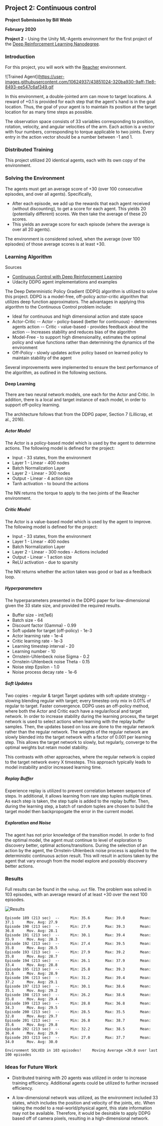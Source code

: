 ## Project 2: Continuous control

**Project Submission by Bill Webb**

**February 2020**

**Project 2** - Using the Unity ML-Agents environment for the first project of the [Deep Reinforcement Learning Nanodegree](https://www.udacity.com/course/deep-reinforcement-learning-nanodegree--nd893).

### Introduction

For this project, you will work with the [Reacher](https://github.com/Unity-Technologies/ml-agents/blob/master/docs/Learning-Environment-Examples.md#reacher) environment.

![Trained Agent](https://user-images.githubusercontent.com/10624937/43851024-320ba930-9aff-11e8-8493-ee547c6af349.gif

In this environment, a double-jointed arm can move to target locations. A reward of +0.1 is provided for each step that the agent's hand is in the goal location. Thus, the goal of your agent is to maintain its position at the target location for as many time steps as possible.

The observation space consists of 33 variables corresponding to position, rotation, velocity, and angular velocities of the arm. Each action is a vector with four numbers, corresponding to torque applicable to two joints. Every entry in the action vector should be a number between -1 and 1.

### Distributed Training

This project utilized 20 identical agents, each with its own copy of the environment.

### Solving the Environment

The agents must get an average score of +30 (over 100 consecutive episodes, and over all agents). Specifically,

- After each episode, we add up the rewards that each agent received (without discounting), to get a score for each agent. This yields 20 (potentially different) scores. We then take the average of these 20 scores.
- This yields an average score for each episode (where the average is over all 20 agents).

The environment is considered solved, when the average (over 100 episodes) of those average scores is at least +30.

### Learning Algorithm

Sources
- [Continuous Control with Deep Reinforcement Learning](https://arxiv.org/pdf/1509.02971.pdf)
- Udacity DDPG agent implementations and examples

The Deep Deterministic Policy Gradient (DDPG) algorithm is utilized to solve this project.  DDPG is a model-free, off-policy actor-critic algorithm that utilizes deep function approximators.  The advantages in applying this algorithm to the Continuous Control problem include:

- Ideal for continuous and high dimensional action and state space
- Actor-Critic
-- Actor - policy-based (better for continuous) - determines agents action
-- Critic - value-based - provides feedback about the action
-- Increases stability and reduces bias of the algorithm
- Model-Free - to support high dimensionality, estimates the optimal policy and value functions rather than determining the dynamics of the environment
- Off-Policy - slowly updates active policy based on learned policy to maintain stability of the agent

Several improvements were implemented to ensure the best performance of the algorithm, as outlined in the following sections.

#### Deep Learning

There are two neural network models, one each for the Actor and Critic.  In addition, there is a local and target instance of each model, in order to support off-policy learning.

The architecture follows that from the DDPG paper, Section 7 (Lillicrap, et al., 2016).

##### Actor Model

The Actor is a policy-based model which is used by the agent to determine actions.  The following model is defined for the project:

- Input - 33 states, from the environment
- Layer 1 - Linear - 400 nodes
- Batch Normalization Layer
- Layer 2 - Linear - 300 nodes
- Output - Linear - 4 action size
- Tanh activation - to bound the actions

The NN returns the torque to apply to the two joints of the Reacher environment.

##### Critic Model

The Actor is a value-based model which is used by the agent to improve.  The following model is defined for the project:

- Input - 33 states, from the environment
- Layer 1 - Linear - 400 nodes
- Batch Normalization Layer
- Layer 2 - Linear - 300 nodes - Actions included
- Output - Linear - 1 action size
- ReLU activation - due to sparsity

The NN returns whether the action taken was good or bad as a feedback loop.

##### Hyperparameters

The hyperparameters presented in the DDPG paper for low-dimensional given the 33 state size, and provided the required results.

- Buffer size - int(1e6)
- Batch size - 64
- Discount factor (Gamma) - 0.99
- Soft update for target (off-policy) - 1e-3
- Actor learning rate - 1e-4
- Critic learning rate - 1e-3
- Learning timestep interval - 20
- Learning number - 10
- Ornstein-Uhlenbeck noise Sigma - 0.2
- Ornstein-Uhlenbeck noise Theta - 0.15
- Noise step Epsilon - 1.0
- Noise process decay rate - 1e-6

##### Soft Updates

Two copies - regular & target
Target updates with soft update strategy - slowing blending regular with target; every timestep only mix in 0.01% of regular to target.  Faster convergence.
DDPG uses an off-policy method, where both the Actor and Critic each have a regular/local and target network.  In order to increase stability during the learning process, the target network is used to select actions when learning with the replay buffer samples.  Then, the updates based on loss are done to the regular network rather than the regular network.  The weights of the regular network are slowly blended into the target network with a factor of 0.001 per learning step.  This allows the target network to slowly, but regularly, converge to the optimal weights but retain model stability.

This contrasts with other approaches, where the regular network is copied to the target network every X timesteps.  This approach typically leads to model instability and/or increased learning time.

##### Replay Buffer

Experience replay is utilized to prevent correlation between sequence of steps.  In additional, it allows learning from rare step tuples multiple times.  As each step is taken, the step tuple is added to the replay buffer.  Then, during the learning step, a batch of random tuples are chosen to build the target model then backpropogate the error in the current model.

##### Exploration and Noise

The agent has not prior knowledge of the transition model.  In order to find the optimal model, the agent must continue to level of exploration to discovery better, optimal actions/transitions.  During the selection of an action by the agent, the Ornstein-Uhlenbeck noise process is applied to the deterministic continuous action result.  This will result in actions taken by the agent that vary enough from the model explore and possibly discovery better actions.

### Results

Full results can be found in the `nohup.out` file.  The problem was solved in 103 episodes, with an average reward of at least +30 over the next 100 episodes.

![Results](results.png)

```
Episode 189 (213 sec)  --     Min: 35.6       Max: 39.0       Mean: 37.1      Mov. Avg: 27.9
Episode 190 (213 sec)  --     Min: 27.9       Max: 39.3       Mean: 36.8      Mov. Avg: 28.1
Episode 191 (213 sec)  --     Min: 30.1       Max: 39.4       Mean: 35.9      Mov. Avg: 28.3
Episode 192 (213 sec)  --     Min: 27.4       Max: 39.5       Mean: 35.8      Mov. Avg: 28.5
Episode 193 (213 sec)  --     Min: 27.9       Max: 39.2       Mean: 35.8      Mov. Avg: 28.7
Episode 194 (213 sec)  --     Min: 26.1       Max: 37.9       Mean: 33.4      Mov. Avg: 28.8
Episode 195 (213 sec)  --     Min: 25.8       Max: 39.3       Mean: 33.6      Mov. Avg: 28.9
Episode 196 (213 sec)  --     Min: 31.2       Max: 39.4       Mean: 37.2      Mov. Avg: 29.1
Episode 197 (213 sec)  --     Min: 30.1       Max: 38.6       Mean: 35.1      Mov. Avg: 29.2
Episode 198 (213 sec)  --     Min: 26.2       Max: 38.6       Mean: 35.8      Mov. Avg: 29.4
Episode 199 (213 sec)  --     Min: 28.8       Max: 36.8       Mean: 34.3      Mov. Avg: 29.5
Episode 200 (213 sec)  --     Min: 28.5       Max: 35.5       Mean: 32.8      Mov. Avg: 29.7
Episode 201 (213 sec)  --     Min: 26.8       Max: 38.7       Mean: 35.6      Mov. Avg: 29.8
Episode 202 (213 sec)  --     Min: 32.2       Max: 38.5       Mean: 36.4      Mov. Avg: 29.9
Episode 203 (213 sec)  --     Min: 27.0       Max: 37.7       Mean: 34.0      Mov. Avg: 30.0

Environment SOLVED in 103 episodes!     Moving Average =30.0 over last 100 episodes
```

### Ideas for Future Work

- Distributed training with 20 agents was utilized in order to increase training efficiency.  Additional agents could be utilized to further incrased efficiency.

- A low-dimensional network was utilized, as the environment included 33 states, which includes the position and velocity of the joints, etc.  When taking the model to a real-world/physical agent, this state information may not be available.  Therefore, it would be desirable to apply DDPG based off of camera pixels, resulting in a high-dimensional network.
